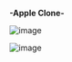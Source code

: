 **-Apple Clone-**

![image](https://github.com/user-attachments/assets/4f51b508-8ebd-4fc9-b416-7b3a9768e4a1)

![image](https://github.com/user-attachments/assets/091e8d13-c111-466b-b1d3-5e77e9daf3cb)
